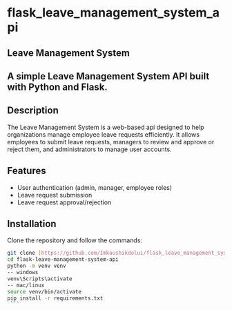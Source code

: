 # flask_leave_management_system_api


## Leave Management System

## A simple Leave Management System API built with Python and Flask.
## Description

The Leave Management System is a web-based api designed to help organizations manage employee leave requests efficiently. It allows employees to submit leave requests, managers to review and approve or reject them, and administrators to manage user accounts.

## Features

- User authentication (admin, manager, employee roles)
- Leave request submission
- Leave request approval/rejection

## Installation

 Clone the repository and follow the commands:

   ```bash
   git clone [https://github.com/Imkaushikdolui/flask_leave_management_system.git]
   cd flask-leave-management-system-api
   python -m venv venv
   -- windows
   venv\Scripts\activate
   -- mac/linux
   source venv/bin/activate
   pip install -r requirements.txt
    ```
